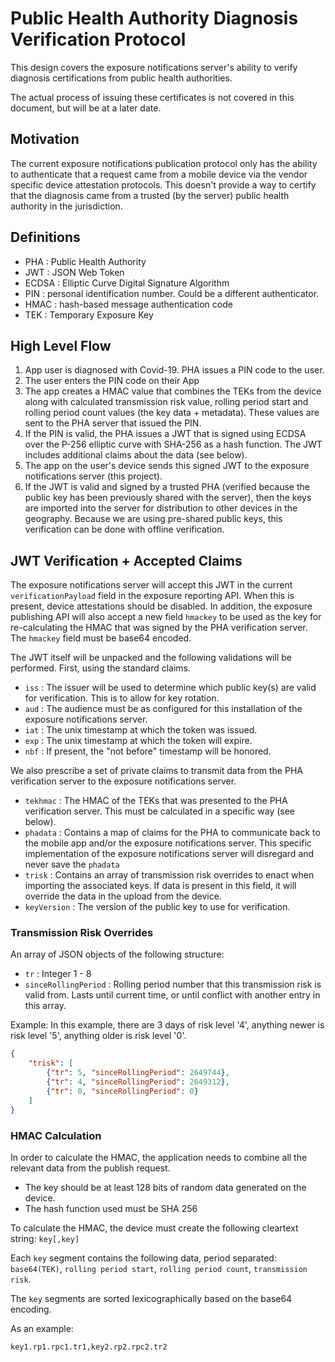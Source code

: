 # Public Health Authority Diagnosis Verification Protocol

This design covers the exposure notifications server's ability to verify
diagnosis certifications from public health authorities.

The actual process of issuing these certificates is not covered in this
document, but will be at a later date.

## Motivation

The current exposure notifications publication protocol only has the ability
to authenticate that a request came from a mobile device via the vendor
specific device attestation protocols. This doesn't provide a way
to certify that the diagnosis came from a trusted (by the server) public
health authority in the jurisdiction.

## Definitions

* PHA : Public Health Authority
* JWT : JSON Web Token
* ECDSA : Elliptic Curve Digital Signature Algorithm
* PIN : personal identification number. Could be a different authenticator.
* HMAC : hash-based message authentication code
* TEK : Temporary Exposure Key


## High Level Flow

1. App user is diagnosed with Covid-19. PHA issues a PIN code to the user.
2. The user enters the PIN code on their App
3. The app creates a HMAC value that combines the TEKs from the device along
   with calculated transmission risk value, rolling period start and rolling
	 period count values (the key data + metadata).
	 These values are sent to the PHA server that issued the PIN.
4. If the PIN is valid, the PHA issues a JWT that is signed using ECDSA over
   the P-256 elliptic curve with SHA-256 as a hash function. The JWT includes
   additional claims about the data (see below).
5. The app on the user's device sends this signed JWT to the exposure
   notifications server (this project).
6. If the JWT is valid and signed by a trusted PHA (verified because the public
	 key has been previously shared with the server), then the keys are imported
	 into the server for distribution to other devices in the geography. Because
   we are using pre-shared public keys, this verification can be done with
   offline verification.

## JWT Verification + Accepted Claims

The exposure notifications server will accept this JWT in the current
`verificationPayload` field in the exposure reporting API. When this is present,
device attestations should be disabled. In addition, the exposure publishing
API will also accept a new field `hmackey` to be used as the key for
re-calculating the HMAC that was signed by the PHA verification server. The
`hmackey` field must be base64 encoded.

The JWT itself will be unpacked and the following validations will be performed.
First, using the standard claims.

* `iss` : The issuer will be used to determine which public key(s) are valid for
verification. This is to allow for key rotation.
* `aud` : The audience must be as configured for this installation of the
exposure notifications server.
* `iat` : The unix timestamp at which the token was issued.
* `exp` : The unix timestamp at which the token will expire.
* `nbf` : If present, the "not before" timestamp will be honored.

We also prescribe a set of private claims to transmit data from the PHA
verification server to the exposure notifications server.

* `tekhmac` : The HMAC of the TEKs that was presented to the PHA verification
server. This must be calculated in a specific way (see below).
* `phadata` : Contains a map of claims for the PHA to communicate back
to the mobile app and/or the exposure notifications server. This specific
implementation of the exposure notifications server will disregard and never
save the `phadata`
* `trisk` : Contains an array of transmission risk overrides to enact when
importing the associated keys. If data is present in this field, it will
override the data in the upload from the device.
* `keyVersion` : The version of the public key to use for verification.

### Transmission Risk Overrides

An array of JSON objects of the following structure:

* `tr` : Integer 1 - 8
* `sinceRollingPeriod` : Rolling period number that this transmission risk is
valid from. Lasts until current time, or until conflict with another entry
in this array.

Example: In this example, there are 3 days of risk level '4', anything newer
is risk level '5', anything older is risk level '0'.

```JSON
{
	"trisk": [
		{"tr": 5, "sinceRollingPeriod": 2649744},
		{"tr": 4, "sinceRollingPeriod": 2649312},
		{"tr": 0, "sinceRollingPeriod": 0}
	]
}
```

### HMAC Calculation

In order to calculate the HMAC, the application needs to combine all the
relevant data from the publish request.

* The key should be at least 128 bits of random data generated on the device.
* The hash function used must be SHA 256

To calculate the HMAC, the device must create the following cleartext string:
`key[,key]`

Each `key` segment contains the following data, period separated: `base64(TEK)`,
`rolling period start`, `rolling period count`, `transmission risk`.

The `key` segments are sorted lexicographically based on the base64 encoding.

As an example:

```
key1.rp1.rpc1.tr1,key2.rp2.rpc2.tr2
```

